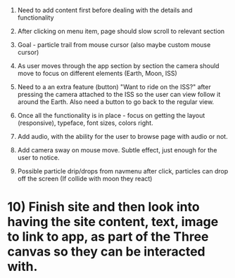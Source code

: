 1. Need to add content first before dealing with the details and functionality

2. After clicking on menu item, page should slow scroll to relevant section

3. Goal - particle trail from mouse cursor (also maybe custom mouse cursor)
4. As user moves through the app section by section the camera should move to focus on different elements (Earth, Moon, ISS)

5. Need to a an extra feature (button) "Want to ride on the ISS?" after pressing the camera attached to the ISS so the user can view follow it around the Earth. Also need a button to go back to the regular view.
6. Once all the functionality is in place - focus on getting the layout (responsive), typeface, font sizes, colors right.

7. Add audio, with the ability for the user to browse page with audio or not.
8. Add camera sway on mouse move. Subtle effect, just enough for the user to notice.

9. Possible particle drip/drops from navmenu after click, particles can drop off the screen (If collide with moon they react)

# 10) Finish site and then look into having the site content, text, image to link to app, as part of the Three canvas so they can be interacted with.
